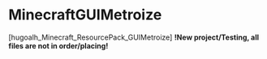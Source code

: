 # MinecraftGUIMetroize
[hugoalh_Minecraft_ResourcePack_GUIMetroize]
**!New project/Testing, all files are not in order/placing!**
